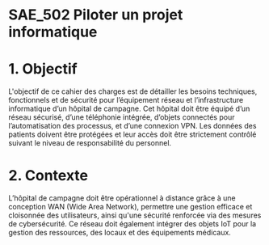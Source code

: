# SAE_502 Piloter un projet informatique
# 1. Objectif
L'objectif de ce cahier des charges est de détailler les besoins techniques, fonctionnels et de sécurité pour l’équipement réseau et l’infrastructure informatique d’un hôpital de campagne. Cet hôpital doit être équipé d’un réseau sécurisé, d’une téléphonie intégrée, d’objets connectés pour l’automatisation des processus, et d’une connexion VPN. Les données des patients doivent être protégées et leur accès doit être strictement contrôlé suivant le niveau de responsabilité du personnel.
# 2. Contexte
L’hôpital de campagne doit être opérationnel à distance grâce à une conception WAN (Wide Area Network), permettre une gestion efficace et cloisonnée des utilisateurs, ainsi qu'une sécurité renforcée via des mesures de cybersécurité. Ce réseau doit également intégrer des objets IoT pour la gestion des ressources, des locaux et des équipements médicaux.

